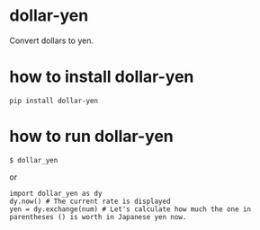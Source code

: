 # dollar-yen
Convert dollars to yen.
# how to install dollar-yen
    pip install dollar-yen

# how to run dollar-yen
    $ dollar_yen
or

    import dollar_yen as dy
    dy.now() # The current rate is displayed
    yen = dy.exchange(num) # Let's calculate how much the one in parentheses () is worth in Japanese yen now.


